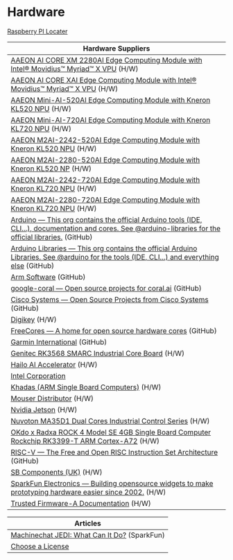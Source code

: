 # Hardware 

[Raspberry PI Locater](https://rpilocator.com/)

| Hardware Suppliers |
|-----------|
| [AAEON AI CORE XM 2280AI Edge Computing Module with Intel® Movidius™ Myriad™ X VPU](https://www.aaeon.com/en/p/ai-edge-computing-board-ai-core-xm-2280) (H/W) |
| [AAEON AI CORE XAI Edge Computing Module with Intel® Movidius™ Myriad™ X VPU](https://www.aaeon.com/en/p/ai-edge-computing-board-ai-core-x) (H/W) |
| [AAEON Mini-AI-520AI Edge Computing Module with Kneron KL520 NPU](https://www.aaeon.com/en/p/ai-modules-mini-ai-520) (H/W) |
| [AAEON Mini-AI-720AI Edge Computing Module with Kneron KL720 NPU](https://www.aaeon.com/en/p/ai-modules-mini-ai-520) (H/W) |
| [AAEON M2AI-2242-520AI Edge Computing Module with Kneron KL520 NPU](https://www.aaeon.com/en/p/ai-modules-m2ai-2242-520) (H/W) |
| [AAEON M2AI-2280-520AI Edge Computing Module with Kneron KL520 NP](https://www.aaeon.com/en/p/ai-modules-m2ai-2280-520) (H/W) |
| [AAEON M2AI-2242-720AI Edge Computing Module with Kneron KL720 NPU](https://www.aaeon.com/en/p/ai-edge-computing-solutions-m2ai-2242-720) (H/W) |
| [AAEON M2AI-2280-720AI Edge Computing Module with Kneron KL720 NPU](https://www.aaeon.com/en/p/ai-edge-computing-solutions-m2ai-2280-720) (H/W) |
| [Arduino — This org contains the official Arduino tools (IDE, CLI...), documentation and cores. See @arduino-libraries for the official libraries.](https://github.com/arduino) (GitHub) |
| [Arduino Libraries — This org contains the official Arduino Libraries. See @arduino for the tools (IDE, CLI...) and everything else](https://github.com/arduino-libraries) (GitHub) |
| [Arm Software](https://github.com/ARM-software) (GitHub) |
| [google-coral — Open source projects for coral.ai](https://github.com/google-coral) (GitHub) |
| [Cisco Systems — Open Source Projects from Cisco Systems](https://github.com/cisco) (GitHub) |
| [Digikey](https://www.digikey.com/) (H/W) |
| [FreeCores — A home for open source hardware cores](https://github.com/freecores) (GitHub) |
| [Garmin International](https://github.com/garmin) (GitHub) |
| [Genitec RK3568 SMARC Industrial Core Board](https://www.geniatech.com/product/som-3568-smarc/) (H/W) |
| [Hailo AI Accelerator](https://hailo.ai/) (H/W) |
| [Intel Corporation](https://github.com/intel) | 
| [Khadas (ARM Single Board Computers)](https://www.khadas.com/shop?Collection=All) (H/W) |
| [Mouser Distributor](https://www.mouser.com/) (H/W) |
| [Nvidia Jetson](https://store.nvidia.com/en-us/jetson/store/) (H/W) |
| [Nuvoton MA35D1 Dual Cores Industrial Control Series](https://www.nuvoton.com/products/microprocessors/arm-cortex-a35-mpus/ma35d1-high-performance-edge-iiot-series/) (H/W) |
| [OKdo x Radxa ROCK 4 Model SE 4GB Single Board Computer Rockchip RK3399-T ARM Cortex-A72](https://www.okdo.com/us/p/okdo-x-radxa-rock-4-model-se-4gb-single-board-computer-rockchip-rk3399-t-arm-cortex-a72/) (H/W) |
| [RISC-V — The Free and Open RISC Instruction Set Architecture](https://github.com/riscv) (GitHub) |
| [SB Components \(UK\)](https://shop.sb-components.co.uk/) (H/W) |
| [SparkFun Electronics — Building opensource widgets to make prototyping hardware easier since 2002.](https://github.com/sparkfun) (H/W) |
| [Trusted Firmware-A Documentation](https://trustedfirmware-a.readthedocs.io/en/latest/index.html) (H/W) |

| Articles |
|--|
| [Machinechat JEDI: What Can It Do?](https://www.sparkfun.com/news/5469?utm_content=224507427&utm_medium=social&utm_source=linkedin&hss_channel=lcp-1022976) \(SparkFun\) |
| [Choose a License](https://choosealicense.com/) |
